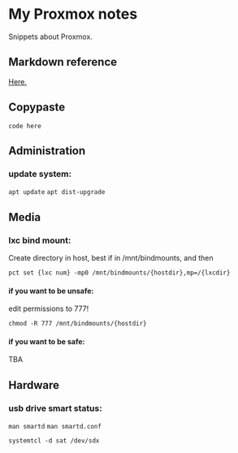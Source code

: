# My Proxmox notes
Snippets about Proxmox.

## Markdown reference

[Here.](https://www.markdownguide.org/cheat-sheet/)

## Copypaste

`code here`

## Administration
### update system:
`apt update`
`apt dist-upgrade`

## Media
### lxc bind mount:
Create directory in host, best if in /mnt/bindmounts, and then

`pct set {lxc num} -mp0 /mnt/bindmounts/{hostdir},mp=/{lxcdir}`

#### if you want to be unsafe:
edit permissions to 777!

`chmod -R 777 /mnt/bindmounts/{hostdir}`

#### if you want to be safe:

TBA

## Hardware
### usb drive smart status:

`man smartd`
`man smartd.conf`

`systemtcl -d sat /dev/sdx`
